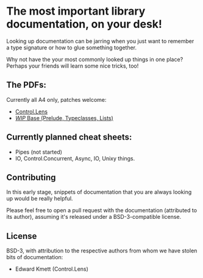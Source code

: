 # The most important library documentation, on your desk!

Looking up documentation can be jarring when you just want to remember a type
signature or how to glue something together.

Why not have the your most commonly looked up things in one place? Perhaps your
friends will learn some nice tricks, too!

## The PDFs:

Currently all A4 only, patches welcome:

* [Control.Lens](lens.pdf)
* [*WIP* Base (Prelude, Typeclasses, Lists)](base.pdf)

## Currently planned cheat sheets:

* Pipes (not started)
* IO, Control.Concurrent, Async, IO, Unixy things.

## Contributing

In this early stage, snippets of documentation that you are always looking up
would be really helpful.

Please feel free to open a pull request with the documentation
(attributed to its author), assuming it's released under a
BSD-3-compatible license.

## License

BSD-3, with attribution to the respective authors from whom we have
stolen bits of documentation:

 - Edward Kmett (Control.Lens)
